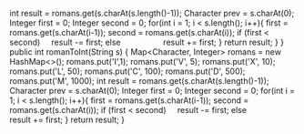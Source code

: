int result = romans.get(s.charAt(s.length()-1));
Character prev = s.charAt(0);
Integer first = 0;
Integer second = 0;
for(int i = 1; i < s.length(); i++){
first = romans.get(s.charAt(i-1));
second = romans.get(s.charAt(i));
if (first < second)     result -= first;
else                    result += first;
}
return result;
}
}
​
​
​
​
public int romanToInt(String s) {
Map<Character, Integer> romans = new HashMap<>();
romans.put('I',1);
romans.put('V', 5);
romans.put('X', 10);
romans.put('L', 50);
romans.put('C', 100);
romans.put('D', 500);
romans.put('M', 1000);
int result = romans.get(s.charAt(s.length()-1));
Character prev = s.charAt(0);
Integer first = 0;
Integer second = 0;
for(int i = 1; i < s.length(); i++){
first = romans.get(s.charAt(i-1));
second = romans.get(s.charAt(i));
if (first < second)     result -= first;
else                    result += first;
}
return result;
}